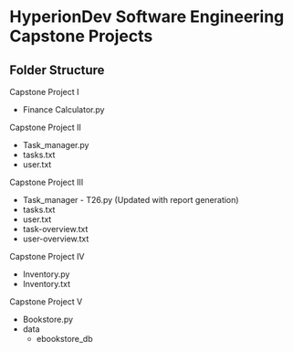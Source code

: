# HyperionDev Software Engineering Capstone Projects

## Folder Structure
Capstone Project I
- Finance Calculator.py

Capstone Project II
- Task_manager.py
- tasks.txt
- user.txt

Capstone Project III
- Task_manager - T26.py (Updated with report generation)
- tasks.txt
- user.txt
- task-overview.txt
- user-overview.txt
    
Capstone Project IV
- Inventory.py
- Inventory.txt

Capstone Project V
- Bookstore.py
- data
    - ebookstore_db
